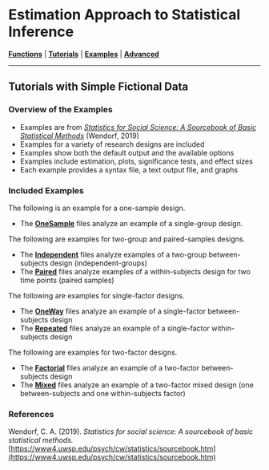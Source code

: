 # Estimation Approach to Statistical Inference

[**Functions**](../Functions) | 
[**Tutorials**](../Tutorials) | 
[**Examples**](../Examples) | 
[**Advanced**](../Advanced)

---

## Tutorials with Simple Fictional Data

### Overview of the Examples

- Examples are from [_Statistics for Social Science: A Sourcebook of Basic Statistical Methods_](https://www4.uwsp.edu/psych/cw/statistics/sourcebook.htm) (Wendorf, 2019)
- Examples for a variety of research designs are included
- Examples show both the default output and the available options
- Examples include estimation, plots, significance tests, and effect sizes
- Each example provides a syntax file, a text output file, and graphs

### Included Examples

The following is an example for a one-sample design.

- The [**OneSample**](./OneSample/) files analyze an example of a single-group design.

The following are examples for two-group and paired-samples designs.

- The [**Independent**](./Independent/) files analyze examples of a two-group between-subjects design (independent-groups)
- The [**Paired**](./Paired/) files analyze examples of a within-subjects design for two time points (paired samples)

The following are examples for single-factor designs.

- The [**OneWay**](./OneWay/) files analyze an example of a single-factor between-subjects design
- The [**Repeated**](./Repeated/) files analyze an example of a single-factor within-subjects design

The following are examples for two-factor designs.

- The [**Factorial**](./Factorial/) files analyze an example of a two-factor between-subjects design
- The [**Mixed**](./Mixed) files analyze an example of a two-factor mixed design (one between-subjects and one within-subjects factor)

### References

Wendorf, C. A. (2019). _Statistics for social science: A sourcebook of basic statistical methods._ [https://www4.uwsp.edu/psych/cw/statistics/sourcebook.htm](https://www4.uwsp.edu/psych/cw/statistics/sourcebook.htm)
